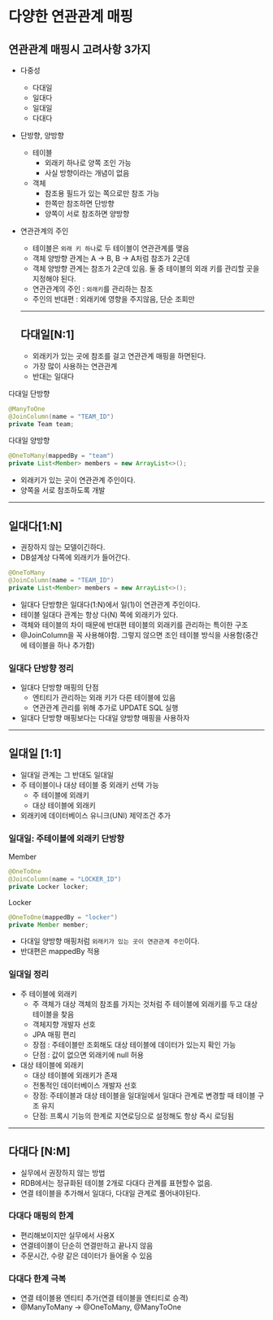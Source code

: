 # 다양한 연관관계 매핑

## 연관관계 매핑시 고려사항 3가지
- 다중성
  - 다대일
  - 일대다
  - 일대일
  - 다대다
- 단방향, 양방향
  - 테이블
    - 외래키 하나로 양쪽 조인 가능
    - 사실 방향이라는 개념이 없음
  - 객체
    - 참조용 필드가 있는 쪽으로만 참조 가능
    - 한쪽만 참조하면 단방향
    - 양쪽이 서로 참조하면 양방향
- 연관관계의 주인
  - 테이블은 `외래 키 하나`로 두 테이블이 연관관계를 맺음
  - 객체 양방향 관계는 A -> B, B -> A처럼 참조가 2군데
  - 객체 양방향 관계는 참조가 2군데 있음. 둘 중 테이블의 외래 키를 관리할 곳을 지정해야 된다.
  - 연관관계의 주인 : `외래키`를 관리하는 참조
  - 주인의 반대편 : 외래키에 영향을 주지않음, 단순 조회만

  ---

  ## 다대일[N:1]
  - 외래키가 있는 곳에 참조를 걸고 연관관계 매핑을 하면된다.
  - 가장 많이 사용하는 연관관계
  - 반대는 일대다

다대일 단방향
```java
@ManyToOne
@JoinColumn(name = "TEAM_ID")
private Team team;
```

다대일 양방향
```java
@OneToMany(mappedBy = "team")
private List<Member> members = new ArrayList<>();
```
- 외래키가 있는 곳이 연관관계 주인이다.
- 양쪽을 서로 참조하도록 개발

---

## 일대다[1:N]
- 권장하지 않는 모델이긴하다.
- DB설계상 다쪽에 외래키가 들어간다.

```java
@OneToMany
@JoinColumn(name = "TEAM_ID")
private List<Member> members = new ArrayList<>();
```

- 일대다 단방향은 일대다(1:N)에서 일(1)이 연관관계 주인이다.
- 테이블 일대다 관계는 항상 다(N) 쪽에 외래키가 있다.
- 객체와 테이블의 차이 때문에 반대편 테이블의 외래키를 관리하는 특이한 구조
- @JoinColumn을 꼭 사용해야함. 그렇지 않으면 조인 테이블 방식을 사용함(중간에 테이블을 하나 추가함)

### 일대다 단방향 정리
- 일대다 단방향 매핑의 단점
  - 엔티티가 관리하는 외래 키가 다른 테이블에 있음
  - 연관관계 관리를 위해 추가로 UPDATE SQL 실행
- 일대다 단방향 매핑보다는 다대일 양방향 매핑을 사용하자

---

## 일대일 [1:1]
- 일대일 관계는 그 반대도 일대일
- 주 테이블이나 대상 테이블 중 외래키 선택 가능
  - 주 테이블에 외래키
  - 대상 테이블에 외래키
- 외래키에 데이터베이스 유니크(UNI) 제약조건 추가

### 일대일: 주테이블에 외래키 단방향
Member
```java
@OneToOne
@JoinColumn(name = "LOCKER_ID")
private Locker locker;
```

Locker
```java
@OneToOne(mappedBy = "locker")
private Member member;
```

- 다대일 양방향 매핑처럼 `외래키가 있는 곳이 연관관계 주인`이다.
- 반대편은 mappedBy 적용

### 일대일 정리
- 주 테이블에 외래키
  - 주 객체가 대상 객체의 참조를 가지는 것처럼 주 테이블에 외래키를 두고 대상 테이블을 찾음
  - 객체지향 개발자 선호
  - JPA 매핑 편리
  - 장점 : 주테이블만 조회해도 대상 테이블에 데이터가 있는지 확인 가능
  - 단점 : 값이 없으면 외래키에 null 허용
- 대상 테이블에 외래키
  - 대상 테이블에 외래키가 존재
  - 전통적인 데이터베이스 개발자 선호
  - 장점: 주테이블과 대상 테이블을 일대일에서 일대다 관계로 변경할 때 테이블 구조 유지
  - 단점: 프록시 기능의 한계로 지연로딩으로 설정해도 항상 즉시 로딩됨

---
## 다대다 [N:M]
- 실무에서 권장하지 않는 방법
- RDB에서는 정규화된 테이블 2개로 다대다 관계를 표현할수 없음.
- 연결 테이블을 추가해서 일대다, 다대일 관계로 풀어내야된다. 

### 다대다 매핑의 한계
- 편리해보이지만 실무에서 사용X
- 연결테이블이 단순히 연결만하고 끝나지 않음
- 주문시간, 수량 같은 데이터가 들어올 수 있음

### 다대다 한계 극복
- 연결 테이블용 엔티티 추가(연결 테이블을 엔티티로 승격)
- @ManyToMany -> @OneToMany, @ManyToOne